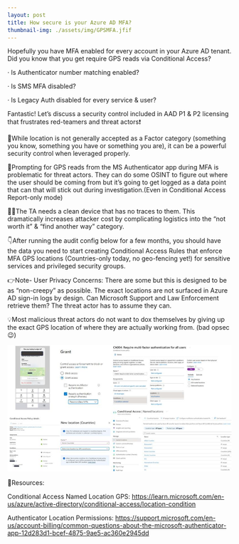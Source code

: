 ```yaml
---
layout: post
title: How secure is your Azure AD MFA?
thumbnail-img: ./assets/img/GPSMFA.jfif
---
```

Hopefully you have MFA enabled for every account in your Azure AD tenant. Did you know that you get require GPS reads via Conditional Access?

·       Is Authenticator number matching enabled?

·       Is SMS MFA disabled?

·       Is Legacy Auth disabled for every service & user?

Fantastic! Let’s discuss a security control included in AAD P1 & P2 licensing that frustrates red-teamers and threat actors❗️

🎯While location is not generally accepted as a Factor category (something you know, something you have or something you are), it can be a powerful security control when leveraged properly.

🎤Prompting for GPS reads from the MS Authenticator app during MFA is problematic for threat actors. They can do some OSINT to figure out where the user should be coming from but it’s going to get logged as a data point that can that will stick out during investigation.(Even in Conditional Access Report-only mode)

🥷🏻The TA needs a clean device that has no traces to them. This dramatically increases attacker cost by complicating logistics into the “not worth it” & “find another way” category.

👇After running the audit config below for a few months, you should have the data you need to start creating Conditional Access Rules that enforce MFA GPS locations (Countries-only today, no geo-fencing yet!) for sensitive services and privileged security groups. 

👉Note- User Privacy Concerns: There are some but this is designed to be as “non-creepy” as possible. The exact locations are not surfaced in Azure AD sign-in logs by design. Can Microsoft Support and Law Enforcement retrieve them? The threat actor has to assume they can.

💡Most malicious threat actors do not want to dox themselves by giving up the exact GPS location of where they are actually working from. (bad opsec😉)

![Image](/assets/img/GPSMFA.jfif)

🎒Resources:

Conditional Access Named Location GPS: https://learn.microsoft.com/en-us/azure/active-directory/conditional-access/location-condition

Authenticator Location Permissions: https://support.microsoft.com/en-us/account-billing/common-questions-about-the-microsoft-authenticator-app-12d283d1-bcef-4875-9ae5-ac360e2945dd